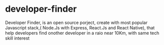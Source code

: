 # developer-finder
Developer Finder, is an open source porject, create with  most popular Javascript stack,( Node.Js with Express, React.Js and React Native), that help developers find onother developer in a raio near 10Km, with same tech skill interest
